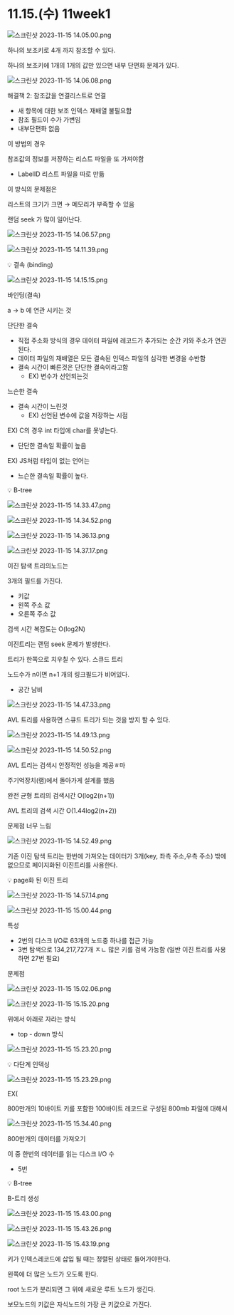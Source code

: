 # 11.15.(수) 11week1

![스크린샷 2023-11-15 14.05.00.png](11%2015%20(%E1%84%89%E1%85%AE)%2011week1%20f2bb4f89f18a45d2a508e5638534f41a/%25E1%2584%2589%25E1%2585%25B3%25E1%2584%258F%25E1%2585%25B3%25E1%2584%2585%25E1%2585%25B5%25E1%2586%25AB%25E1%2584%2589%25E1%2585%25A3%25E1%2586%25BA_2023-11-15_14.05.00.png)

하나의 보조키로 4개 까지 참조할 수 있다.

하나의 보조키에 1개의 1개의 값만 있으면 내부 단편화 문제가 있다.

![스크린샷 2023-11-15 14.06.08.png](11%2015%20(%E1%84%89%E1%85%AE)%2011week1%20f2bb4f89f18a45d2a508e5638534f41a/%25E1%2584%2589%25E1%2585%25B3%25E1%2584%258F%25E1%2585%25B3%25E1%2584%2585%25E1%2585%25B5%25E1%2586%25AB%25E1%2584%2589%25E1%2585%25A3%25E1%2586%25BA_2023-11-15_14.06.08.png)

해결책 2: 참조값을 연결리스트로 연결

- 새 항목에 대한 보조 인덱스 재배열 불필요함
- 참조 필드이 수가 가변임
- 내부단편화 없음

이 방법의 경우

참조값의 정보를 저장하는 리스트 파일을 또 가져야함

- LabelID 리스트 파일을 따로 만듦

이 방식의 문제점은

리스트의 크기가 크면 → 메모리가 부족할 수 있음

랜덤 seek 가 많이 일어난다.

![스크린샷 2023-11-15 14.06.57.png](11%2015%20(%E1%84%89%E1%85%AE)%2011week1%20f2bb4f89f18a45d2a508e5638534f41a/%25E1%2584%2589%25E1%2585%25B3%25E1%2584%258F%25E1%2585%25B3%25E1%2584%2585%25E1%2585%25B5%25E1%2586%25AB%25E1%2584%2589%25E1%2585%25A3%25E1%2586%25BA_2023-11-15_14.06.57.png)

![스크린샷 2023-11-15 14.11.39.png](11%2015%20(%E1%84%89%E1%85%AE)%2011week1%20f2bb4f89f18a45d2a508e5638534f41a/%25E1%2584%2589%25E1%2585%25B3%25E1%2584%258F%25E1%2585%25B3%25E1%2584%2585%25E1%2585%25B5%25E1%2586%25AB%25E1%2584%2589%25E1%2585%25A3%25E1%2586%25BA_2023-11-15_14.11.39.png)

<aside>
💡 결속 (binding)

</aside>

![스크린샷 2023-11-15 14.15.15.png](11%2015%20(%E1%84%89%E1%85%AE)%2011week1%20f2bb4f89f18a45d2a508e5638534f41a/%25E1%2584%2589%25E1%2585%25B3%25E1%2584%258F%25E1%2585%25B3%25E1%2584%2585%25E1%2585%25B5%25E1%2586%25AB%25E1%2584%2589%25E1%2585%25A3%25E1%2586%25BA_2023-11-15_14.15.15.png)

바인딩(결속)

a → b 에 연관 시키는 것

단단한 결속

- 직접 주소화 방식의 경우 데이터 파일에 레코드가 추가되는 순간 키와 주소가 연관된다.
- 데이터 파일의 재배열은 모든 결속된 인덱스 파일의 심각한 변경을 수반함
- 결속 시간이 빠른것은 단단한 결속이라고함
    - EX) 변수가 선언되는것

느슨한 결속

- 결속 시간이 느린것
    - EX)  선언된 변수에 값을 저장하는 시점
    

EX) C의 경우 int 타입에 char를 못넣는다.

- 단단한 결속일 확률이 높음

EX) JS처럼 타입이 없는 언어는

- 느슨한 결속일 확률이 높다.

<aside>
💡 B-tree

</aside>

![스크린샷 2023-11-15 14.33.47.png](11%2015%20(%E1%84%89%E1%85%AE)%2011week1%20f2bb4f89f18a45d2a508e5638534f41a/%25E1%2584%2589%25E1%2585%25B3%25E1%2584%258F%25E1%2585%25B3%25E1%2584%2585%25E1%2585%25B5%25E1%2586%25AB%25E1%2584%2589%25E1%2585%25A3%25E1%2586%25BA_2023-11-15_14.33.47.png)

![스크린샷 2023-11-15 14.34.52.png](11%2015%20(%E1%84%89%E1%85%AE)%2011week1%20f2bb4f89f18a45d2a508e5638534f41a/%25E1%2584%2589%25E1%2585%25B3%25E1%2584%258F%25E1%2585%25B3%25E1%2584%2585%25E1%2585%25B5%25E1%2586%25AB%25E1%2584%2589%25E1%2585%25A3%25E1%2586%25BA_2023-11-15_14.34.52.png)

![스크린샷 2023-11-15 14.36.13.png](11%2015%20(%E1%84%89%E1%85%AE)%2011week1%20f2bb4f89f18a45d2a508e5638534f41a/%25E1%2584%2589%25E1%2585%25B3%25E1%2584%258F%25E1%2585%25B3%25E1%2584%2585%25E1%2585%25B5%25E1%2586%25AB%25E1%2584%2589%25E1%2585%25A3%25E1%2586%25BA_2023-11-15_14.36.13.png)

![스크린샷 2023-11-15 14.37.17.png](11%2015%20(%E1%84%89%E1%85%AE)%2011week1%20f2bb4f89f18a45d2a508e5638534f41a/%25E1%2584%2589%25E1%2585%25B3%25E1%2584%258F%25E1%2585%25B3%25E1%2584%2585%25E1%2585%25B5%25E1%2586%25AB%25E1%2584%2589%25E1%2585%25A3%25E1%2586%25BA_2023-11-15_14.37.17.png)

이진 탐색 트리의노드는

3개의 필드를 가진다.

- 키값
- 왼쪽 주소 값
- 오른쪽 주소 값

검색 시간 복잡도는 O(log2N)

이진트리는 랜덤 seek 문제가 발생한다.

트리가 한쪽으로 치우칠 수 있다. 스큐드 트리

노드수가 n이면 n+1 개의 링크필드가 비어있다. 

- 공간 남비

![스크린샷 2023-11-15 14.47.33.png](11%2015%20(%E1%84%89%E1%85%AE)%2011week1%20f2bb4f89f18a45d2a508e5638534f41a/%25E1%2584%2589%25E1%2585%25B3%25E1%2584%258F%25E1%2585%25B3%25E1%2584%2585%25E1%2585%25B5%25E1%2586%25AB%25E1%2584%2589%25E1%2585%25A3%25E1%2586%25BA_2023-11-15_14.47.33.png)

AVL 트리를 사용하면 스큐드 트리가 되는 것을 방지 할 수 있다.

![스크린샷 2023-11-15 14.49.13.png](11%2015%20(%E1%84%89%E1%85%AE)%2011week1%20f2bb4f89f18a45d2a508e5638534f41a/%25E1%2584%2589%25E1%2585%25B3%25E1%2584%258F%25E1%2585%25B3%25E1%2584%2585%25E1%2585%25B5%25E1%2586%25AB%25E1%2584%2589%25E1%2585%25A3%25E1%2586%25BA_2023-11-15_14.49.13.png)

![스크린샷 2023-11-15 14.50.52.png](11%2015%20(%E1%84%89%E1%85%AE)%2011week1%20f2bb4f89f18a45d2a508e5638534f41a/%25E1%2584%2589%25E1%2585%25B3%25E1%2584%258F%25E1%2585%25B3%25E1%2584%2585%25E1%2585%25B5%25E1%2586%25AB%25E1%2584%2589%25E1%2585%25A3%25E1%2586%25BA_2023-11-15_14.50.52.png)

AVL 트리는 검색시 안정적인 성능을 제공ㅎ마

주기억장치(램)에서 돌아가게 설계를 했음

완전 균형 트리의 검색시간 O(log2(n+1))

AVL 트리의 검색 시간  O(1.44log2(n+2))

문제점 너무 느림

![스크린샷 2023-11-15 14.52.49.png](11%2015%20(%E1%84%89%E1%85%AE)%2011week1%20f2bb4f89f18a45d2a508e5638534f41a/%25E1%2584%2589%25E1%2585%25B3%25E1%2584%258F%25E1%2585%25B3%25E1%2584%2585%25E1%2585%25B5%25E1%2586%25AB%25E1%2584%2589%25E1%2585%25A3%25E1%2586%25BA_2023-11-15_14.52.49.png)

기존 이진 탐색 트리는 한번에 가져오는 데이터가 3개(key, 좌측 주소,우측 주소) 밖에 없으므로 페이지화된 이진트리를 사용한다.

<aside>
💡 page화 된 이진 트리

</aside>

![스크린샷 2023-11-15 14.57.14.png](11%2015%20(%E1%84%89%E1%85%AE)%2011week1%20f2bb4f89f18a45d2a508e5638534f41a/%25E1%2584%2589%25E1%2585%25B3%25E1%2584%258F%25E1%2585%25B3%25E1%2584%2585%25E1%2585%25B5%25E1%2586%25AB%25E1%2584%2589%25E1%2585%25A3%25E1%2586%25BA_2023-11-15_14.57.14.png)

![스크린샷 2023-11-15 15.00.44.png](11%2015%20(%E1%84%89%E1%85%AE)%2011week1%20f2bb4f89f18a45d2a508e5638534f41a/%25E1%2584%2589%25E1%2585%25B3%25E1%2584%258F%25E1%2585%25B3%25E1%2584%2585%25E1%2585%25B5%25E1%2586%25AB%25E1%2584%2589%25E1%2585%25A3%25E1%2586%25BA_2023-11-15_15.00.44.png)

특성

- 2번의 디스크 I/O로 63개의 노드중 하나를 접근 가능
- 3번 탐색으로 134,217,727개 ㅈㄴ 많은 키를 검색 가능함 (일반 이진 트리를 사용하면 27번 필요)

문제점

![스크린샷 2023-11-15 15.02.06.png](11%2015%20(%E1%84%89%E1%85%AE)%2011week1%20f2bb4f89f18a45d2a508e5638534f41a/%25E1%2584%2589%25E1%2585%25B3%25E1%2584%258F%25E1%2585%25B3%25E1%2584%2585%25E1%2585%25B5%25E1%2586%25AB%25E1%2584%2589%25E1%2585%25A3%25E1%2586%25BA_2023-11-15_15.02.06.png)

![스크린샷 2023-11-15 15.15.20.png](11%2015%20(%E1%84%89%E1%85%AE)%2011week1%20f2bb4f89f18a45d2a508e5638534f41a/%25E1%2584%2589%25E1%2585%25B3%25E1%2584%258F%25E1%2585%25B3%25E1%2584%2585%25E1%2585%25B5%25E1%2586%25AB%25E1%2584%2589%25E1%2585%25A3%25E1%2586%25BA_2023-11-15_15.15.20.png)

위에서 아래로 자라는 방식

- top - down 방식

![스크린샷 2023-11-15 15.23.20.png](11%2015%20(%E1%84%89%E1%85%AE)%2011week1%20f2bb4f89f18a45d2a508e5638534f41a/%25E1%2584%2589%25E1%2585%25B3%25E1%2584%258F%25E1%2585%25B3%25E1%2584%2585%25E1%2585%25B5%25E1%2586%25AB%25E1%2584%2589%25E1%2585%25A3%25E1%2586%25BA_2023-11-15_15.23.20.png)

<aside>
💡 다단계 인덱싱

</aside>

![스크린샷 2023-11-15 15.23.29.png](11%2015%20(%E1%84%89%E1%85%AE)%2011week1%20f2bb4f89f18a45d2a508e5638534f41a/%25E1%2584%2589%25E1%2585%25B3%25E1%2584%258F%25E1%2585%25B3%25E1%2584%2585%25E1%2585%25B5%25E1%2586%25AB%25E1%2584%2589%25E1%2585%25A3%25E1%2586%25BA_2023-11-15_15.23.29.png)

EX(

800만개의 10바이트 키를 포함한 100바이트 레코드로 구성된 800mb 파일에 대해서

![스크린샷 2023-11-15 15.34.40.png](11%2015%20(%E1%84%89%E1%85%AE)%2011week1%20f2bb4f89f18a45d2a508e5638534f41a/%25E1%2584%2589%25E1%2585%25B3%25E1%2584%258F%25E1%2585%25B3%25E1%2584%2585%25E1%2585%25B5%25E1%2586%25AB%25E1%2584%2589%25E1%2585%25A3%25E1%2586%25BA_2023-11-15_15.34.40.png)

800만개의 데이터를 가져오기

이 중 한번의 데이터를 읽는 디스크 I/O 수

- 5번

<aside>
💡 B-tree

</aside>

B-트리 생성

![스크린샷 2023-11-15 15.43.00.png](11%2015%20(%E1%84%89%E1%85%AE)%2011week1%20f2bb4f89f18a45d2a508e5638534f41a/%25E1%2584%2589%25E1%2585%25B3%25E1%2584%258F%25E1%2585%25B3%25E1%2584%2585%25E1%2585%25B5%25E1%2586%25AB%25E1%2584%2589%25E1%2585%25A3%25E1%2586%25BA_2023-11-15_15.43.00.png)

![스크린샷 2023-11-15 15.43.26.png](11%2015%20(%E1%84%89%E1%85%AE)%2011week1%20f2bb4f89f18a45d2a508e5638534f41a/%25E1%2584%2589%25E1%2585%25B3%25E1%2584%258F%25E1%2585%25B3%25E1%2584%2585%25E1%2585%25B5%25E1%2586%25AB%25E1%2584%2589%25E1%2585%25A3%25E1%2586%25BA_2023-11-15_15.43.26.png)

![스크린샷 2023-11-15 15.43.19.png](11%2015%20(%E1%84%89%E1%85%AE)%2011week1%20f2bb4f89f18a45d2a508e5638534f41a/%25E1%2584%2589%25E1%2585%25B3%25E1%2584%258F%25E1%2585%25B3%25E1%2584%2585%25E1%2585%25B5%25E1%2586%25AB%25E1%2584%2589%25E1%2585%25A3%25E1%2586%25BA_2023-11-15_15.43.19.png)

키가 인덱스레코드에 삽입 될 때는 정렬된 상태로 들어가야한다.

왼쪽에 더 많은 노드가 오도록 한다.

root 노드가 분리되면 그 위에 새로운 루트 노드가 생긴다.

보모노드의 키값은 자식노드의 가장 큰 키값으로 가진다.